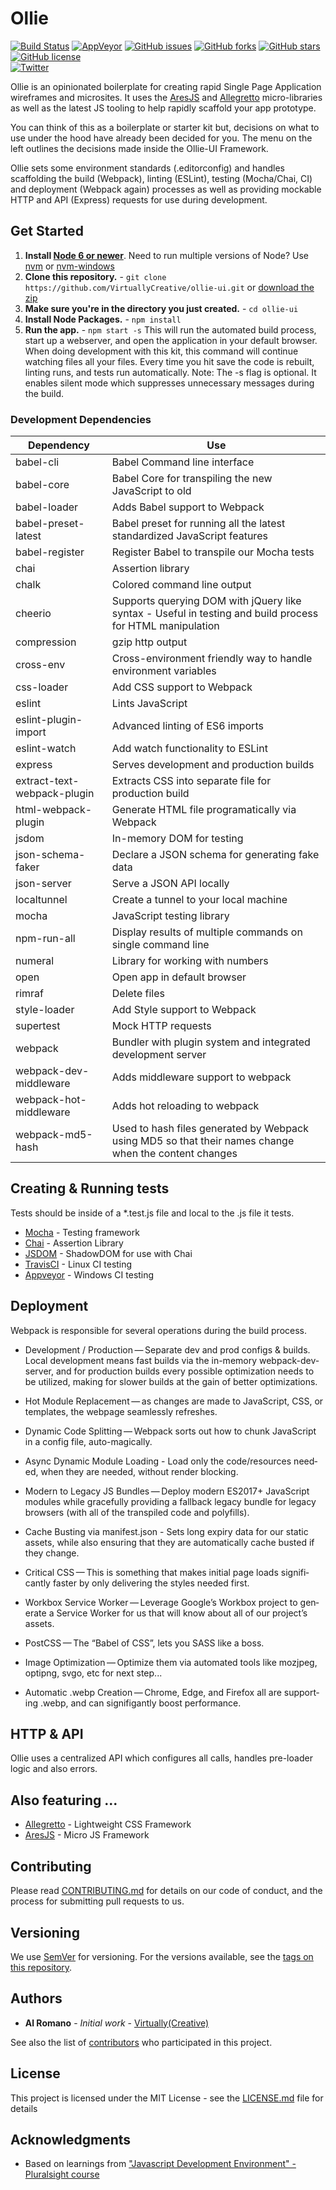 # Ollie

[![Build Status](https://travis-ci.org/VirtuallyCreative/ollie-ui.svg?branch=master)](https://travis-ci.org/VirtuallyCreative/ollie-ui)
[![AppVeyor](https://ci.appveyor.com/api/projects/status/t3wv39owatkxpx9m?svg=true)](https://ci.appveyor.com/project/vip3rousmango/ollie)
[![GitHub issues](https://img.shields.io/github/issues/VirtuallyCreative/Ollie.svg)](https://github.com/VirtuallyCreative/Ollie/issues)
[![GitHub forks](https://img.shields.io/github/forks/VirtuallyCreative/Ollie.svg)](https://github.com/VirtuallyCreative/Ollie/network)
[![GitHub stars](https://img.shields.io/github/stars/VirtuallyCreative/Ollie.svg)](https://github.com/VirtuallyCreative/Ollie/stargazers)
[![GitHub license](https://img.shields.io/github/license/VirtuallyCreative/Ollie.svg)](https://github.com/VirtuallyCreative/Ollie)
<br>
[![Twitter](https://img.shields.io/twitter/url/https/github.com/VirtuallyCreative/Ollie.svg?style=social)](https://twitter.com/intent/tweet?text=Wow:&url=https%3A%2F%2Fgithub.com%2FVirtuallyCreative%2FOllie)

Ollie is an opinionated boilerplate for creating rapid Single Page Application wireframes and microsites. It uses the [AresJS](https://#) and [Allegretto](https://allegretto.herokuapp.com/) micro-libraries as well as the latest JS tooling to help rapidly scaffold your app prototype.

You can think of this as a boilerplate or starter kit but, decisions on what to use under the hood have already been decided for you. The menu on the left outlines the decisions made inside the Ollie-UI Framework.

Ollie sets some environment standards (.editorconfig) and handles scaffolding the build (Webpack), linting (ESLint), testing (Mocha/Chai, CI) and deployment (Webpack again) processes as well as providing mockable HTTP and API (Express) requests for use during development.

## Get Started

1. **Install [Node 6 or newer](https://nodejs.org)**. Need to run multiple versions of Node? Use [nvm](https://github.com/creationix/nvm) or [nvm-windows](https://github.com/coreybutler/nvm-windows)
2. **Clone this repository.** - `git clone https://github.com/VirtuallyCreative/ollie-ui.git` or [download the zip](https://github.com/VirtuallyCreative/ollie-ui/archive/master.zip)
3. **Make sure you're in the directory you just created.** - `cd ollie-ui`
4. **Install Node Packages.** - `npm install`
5. **Run the app.** - `npm start -s`
   This will run the automated build process, start up a webserver, and open the application in your default browser. When doing development with this kit, this command will continue watching files all your files. Every time you hit save the code is rebuilt, linting runs, and tests run automatically. Note: The -s flag is optional. It enables silent mode which suppresses unnecessary messages during the build.

### Development Dependencies

| **Dependency**              | **Use**                                                                                                   |
| --------------------------- | --------------------------------------------------------------------------------------------------------- |
| babel-cli                   | Babel Command line interface                                                                              |
| babel-core                  | Babel Core for transpiling the new JavaScript to old                                                      |
| babel-loader                | Adds Babel support to Webpack                                                                             |
| babel-preset-latest         | Babel preset for running all the latest standardized JavaScript features                                  |
| babel-register              | Register Babel to transpile our Mocha tests                                                               |
| chai                        | Assertion library                                                                                         |
| chalk                       | Colored command line output                                                                               |
| cheerio                     | Supports querying DOM with jQuery like syntax - Useful in testing and build process for HTML manipulation |
| compression                 | gzip http output                                                                                          |
| cross-env                   | Cross-environment friendly way to handle environment variables                                            |
| css-loader                  | Add CSS support to Webpack                                                                                |
| eslint                      | Lints JavaScript                                                                                          |
| eslint-plugin-import        | Advanced linting of ES6 imports                                                                           |
| eslint-watch                | Add watch functionality to ESLint                                                                         |
| express                     | Serves development and production builds                                                                  |
| extract-text-webpack-plugin | Extracts CSS into separate file for production build                                                      |
| html-webpack-plugin         | Generate HTML file programatically via Webpack                                                            |
| jsdom                       | In-memory DOM for testing                                                                                 |
| json-schema-faker           | Declare a JSON schema for generating fake data                                                            |
| json-server                 | Serve a JSON API locally                                                                                  |
| localtunnel                 | Create a tunnel to your local machine                                                                     |
| mocha                       | JavaScript testing library                                                                                |
| npm-run-all                 | Display results of multiple commands on single command line                                               |
| numeral                     | Library for working with numbers                                                                          |
| open                        | Open app in default browser                                                                               |
| rimraf                      | Delete files                                                                                              |
| style-loader                | Add Style support to Webpack                                                                              |
| supertest                   | Mock HTTP requests                                                                                        |
| webpack                     | Bundler with plugin system and integrated development server                                              |
| webpack-dev-middleware      | Adds middleware support to webpack                                                                        |
| webpack-hot-middleware      | Adds hot reloading to webpack                                                                             |
| webpack-md5-hash            | Used to hash files generated by Webpack using MD5 so that their names change when the content changes     |

## Creating & Running tests

Tests should be inside of a *.test.js file and local to the .js file it tests.

* [Mocha](https://mochajs.org/#getting-started) - Testing framework
* [Chai](https://www.chaijs.com/guide/styles/) - Assertion Library
* [JSDOM](https://github.com/jsdom/jsdom) - ShadowDOM for use with Chai
* [TravisCI](https://travis-ci.org/VirtuallyCreative/Ollie) - Linux CI testing
* [Appveyor](https://ci.appveyor.com/project/vip3rousmango/ollie) - Windows CI testing

## Deployment

Webpack is responsible for several operations during the build process.

* Devel­op­ment / Pro­duc­tion — Sep­a­rate dev and prod con­figs & builds. Local devel­op­ment means fast builds via the in-mem­o­ry web­pack-dev-serv­er, and for pro­duc­tion builds every pos­si­ble opti­miza­tion needs to be utilized, making for slower builds at the gain of better optimizations.

* Hot Mod­ule Replace­ment — as changes are made to JavaScript, CSS, or tem­plates, the web­page seam­less­ly refreshes.

* Dynam­ic Code Split­ting — Webpack sorts out how to chunk JavaScript in a con­fig file, auto-magically.

* Async Dynam­ic Mod­ule Load­ing - Load only the code/​resources need­ed, when they are need­ed, with­out ren­der blocking.

* Mod­ern to Lega­cy JS Bun­dles — Deploy mod­ern ES2017+ JavaScript mod­ules while grace­ful­ly pro­vid­ing a fall­back lega­cy bun­dle for lega­cy browsers (with all of the tran­spiled code and polyfills).

* Cache Bust­ing via manifest.json - Sets long expiry data for our sta­t­ic assets, while also ensur­ing that they are auto­mat­i­cal­ly cache bust­ed if they change.

* Crit­i­cal CSS — This is some­thing that makes ini­tial page loads sig­nif­i­cant­ly faster by only delivering the styles needed first.

* Work­box Ser­vice Work­er — Lever­age Google’s Work­box project to gen­er­ate a Ser­vice Work­er for us that will know about all of our project’s assets.

* PostC­SS — The ​“Babel of CSS”, lets you SASS like a boss.

* Image Opti­miza­tion — Opti­mize them via auto­mat­ed tools like mozjpeg, optipng, svgo, etc for next step...

* Auto­mat­ic .webp Cre­ation — Chrome, Edge, and Fire­fox all are sup­port­ing .webp, and can signifigantly boost performance.

## HTTP & API

Ollie uses a centralized API which configures all calls, handles pre-loader logic and also errors.

## Also featuring ...

* [Allegretto](https://allegretto.herokuapp.com/) - Lightweight CSS Framework
* [AresJS](https://aresjs.herokuapp.com) - Micro JS Framework

## Contributing

Please read [CONTRIBUTING.md](CONTRIBUTING.md) for details on our code of conduct, and the process for submitting pull requests to us.

## Versioning

We use [SemVer](http://semver.org/) for versioning. For the versions available, see the [tags on this repository](https://github.com/VirtuallyCreative/Ollie/tags).

## Authors

* **Al Romano** - *Initial work* - [Virtually(Creative)](https://github.com/VirtuallyCreative)

See also the list of [contributors](https://github.com/VirtuallyCreative/Ollie/contributors) who participated in this project.

## License

This project is licensed under the MIT License - see the [LICENSE.md](LICENSE.md) file for details

## Acknowledgments

* Based on learnings from ["Javascript Development Environment" - Pluralsight course](https://app.pluralsight.com/library/courses/javascript-development-environment/)
